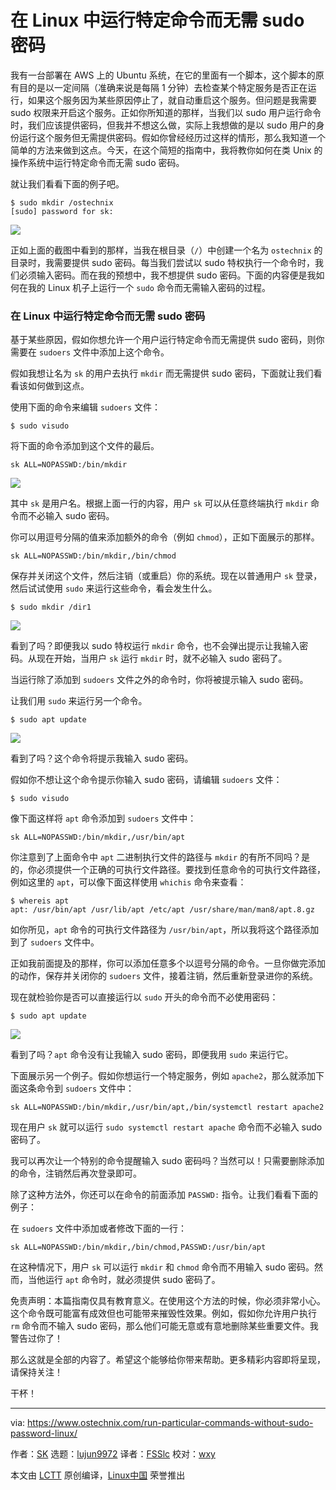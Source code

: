 [#]: collector: (lujun9972)
[#]: translator: (FSSlc)
[#]: reviewer: (wxy)
[#]: publisher: ( )
[#]: url: ( )
[#]: subject: (Run Particular Commands Without Sudo Password In Linux)
[#]: via: (https://www.ostechnix.com/run-particular-commands-without-sudo-password-linux/)
[#]: author: (SK https://www.ostechnix.com/author/sk/)

在 Linux 中运行特定命令而无需 sudo 密码
======

我有一台部署在 AWS 上的 Ubuntu 系统，在它的里面有一个脚本，这个脚本的原有目的是以一定间隔（准确来说是每隔 1 分钟）去检查某个特定服务是否正在运行，如果这个服务因为某些原因停止了，就自动重启这个服务。但问题是我需要 sudo 权限来开启这个服务。正如你所知道的那样，当我们以 sudo 用户运行命令时，我们应该提供密码，但我并不想这么做，实际上我想做的是以 sudo 用户的身份运行这个服务但无需提供密码。假如你曾经经历过这样的情形，那么我知道一个简单的方法来做到这点。今天，在这个简短的指南中，我将教你如何在类 Unix 的操作系统中运行特定命令而无需 sudo 密码。

就让我们看看下面的例子吧。

```
$ sudo mkdir /ostechnix
[sudo] password for sk:
```

![][2]

正如上面的截图中看到的那样，当我在根目录（`/`）中创建一个名为 `ostechnix` 的目录时，我需要提供 sudo 密码。每当我们尝试以 sudo 特权执行一个命令时，我们必须输入密码。而在我的预想中，我不想提供 sudo 密码。下面的内容便是我如何在我的 Linux 机子上运行一个 `sudo` 命令而无需输入密码的过程。

### 在 Linux 中运行特定命令而无需 sudo 密码

基于某些原因，假如你想允许一个用户运行特定命令而无需提供 sudo 密码，则你需要在 `sudoers` 文件中添加上这个命令。

假如我想让名为 `sk` 的用户去执行 `mkdir` 而无需提供 sudo 密码，下面就让我们看看该如何做到这点。

使用下面的命令来编辑 `sudoers` 文件：

```
$ sudo visudo
```

将下面的命令添加到这个文件的最后。

```
sk ALL=NOPASSWD:/bin/mkdir
```

![][3]

其中 `sk` 是用户名。根据上面一行的内容，用户 `sk` 可以从任意终端执行 `mkdir` 命令而不必输入 sudo 密码。 

你可以用逗号分隔的值来添加额外的命令（例如 `chmod`），正如下面展示的那样。

```
sk ALL=NOPASSWD:/bin/mkdir,/bin/chmod
```

保存并关闭这个文件，然后注销（或重启）你的系统。现在以普通用户 `sk` 登录，然后试试使用 `sudo` 来运行这些命令，看会发生什么。

```
$ sudo mkdir /dir1
```

![][4]

看到了吗？即便我以 sudo 特权运行 `mkdir` 命令，也不会弹出提示让我输入密码。从现在开始，当用户 `sk` 运行 `mkdir` 时，就不必输入 sudo 密码了。

当运行除了添加到 `sudoers` 文件之外的命令时，你将被提示输入 sudo 密码。

让我们用 `sudo` 来运行另一个命令。

```
$ sudo apt update
```

![][5]

看到了吗？这个命令将提示我输入 sudo 密码。

假如你不想让这个命令提示你输入 sudo 密码，请编辑 `sudoers` 文件：

```
$ sudo visudo
```

像下面这样将 `apt` 命令添加到 `sudoers` 文件中：

```
sk ALL=NOPASSWD:/bin/mkdir,/usr/bin/apt
```

你注意到了上面命令中 `apt` 二进制执行文件的路径与 `mkdir` 的有所不同吗？是的，你必须提供一个正确的可执行文件路径。要找到任意命令的可执行文件路径，例如这里的 `apt`，可以像下面这样使用 `whichis` 命令来查看：

```
$ whereis apt
apt: /usr/bin/apt /usr/lib/apt /etc/apt /usr/share/man/man8/apt.8.gz
```

如你所见，`apt` 命令的可执行文件路径为 `/usr/bin/apt`，所以我将这个路径添加到了 `sudoers` 文件中。

正如我前面提及的那样，你可以添加任意多个以逗号分隔的命令。一旦你做完添加的动作，保存并关闭你的 `sudoers` 文件，接着注销，然后重新登录进你的系统。

现在就检验你是否可以直接运行以 `sudo` 开头的命令而不必使用密码：

```
$ sudo apt update
```

![][6]

看到了吗？`apt` 命令没有让我输入 sudo 密码，即便我用 `sudo` 来运行它。

下面展示另一个例子。假如你想运行一个特定服务，例如 `apache2`，那么就添加下面这条命令到 `sudoers` 文件中：

```
sk ALL=NOPASSWD:/bin/mkdir,/usr/bin/apt,/bin/systemctl restart apache2
```

现在用户 `sk` 就可以运行 `sudo systemctl restart apache` 命令而不必输入 sudo 密码了。

我可以再次让一个特别的命令提醒输入 sudo 密码吗？当然可以！只需要删除添加的命令，注销然后再次登录即可。

除了这种方法外，你还可以在命令的前面添加 `PASSWD:` 指令。让我们看看下面的例子：

在 `sudoers` 文件中添加或者修改下面的一行：

```
sk ALL=NOPASSWD:/bin/mkdir,/bin/chmod,PASSWD:/usr/bin/apt
```

在这种情况下，用户 `sk` 可以运行 `mkdir` 和 `chmod` 命令而不用输入 sudo 密码。然而，当他运行 `apt` 命令时，就必须提供 sudo 密码了。

免责声明：本篇指南仅具有教育意义。在使用这个方法的时候，你必须非常小心。这个命令既可能富有成效但也可能带来摧毁性效果。例如，假如你允许用户执行 `rm` 命令而不输入 sudo 密码，那么他们可能无意或有意地删除某些重要文件。我警告过你了！

那么这就是全部的内容了。希望这个能够给你带来帮助。更多精彩内容即将呈现，请保持关注！

干杯！


--------------------------------------------------------------------------------

via: https://www.ostechnix.com/run-particular-commands-without-sudo-password-linux/

作者：[SK][a]
选题：[lujun9972][b]
译者：[FSSlc](https://github.com/FSSlc)
校对：[wxy](https://github.com/wxy)

本文由 [LCTT](https://github.com/LCTT/TranslateProject) 原创编译，[Linux中国](https://linux.cn/) 荣誉推出

[a]: https://www.ostechnix.com/author/sk/
[b]: https://github.com/lujun9972
[1]: data:image/gif;base64,R0lGODlhAQABAIAAAAAAAP///yH5BAEAAAAALAAAAAABAAEAAAIBRAA7
[2]: http://www.ostechnix.com/wp-content/uploads/2017/05/sudo-password-1.png
[3]: http://www.ostechnix.com/wp-content/uploads/2017/05/sudo-password-7.png
[4]: http://www.ostechnix.com/wp-content/uploads/2017/05/sudo-password-6.png
[5]: http://www.ostechnix.com/wp-content/uploads/2017/05/sudo-password-4.png
[6]: http://www.ostechnix.com/wp-content/uploads/2017/05/sudo-password-5.png
